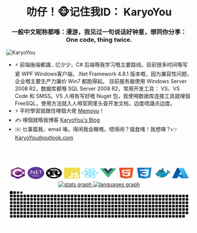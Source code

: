 <h1 align="center"> 叻仔！🐵记住我ID： KaryoYou </h1>
<h3 align="center"> 一般中文昵称都喺：漫游，我见过一句说话好钟意，想同你分享：One code, thing twice.</h3>

<p align="left"> <img src="https://komarev.com/ghpvc/?username=KaryoYou&label=%20%20%20%20执返剂↝%20%20%20%20&color=0e75b6&style=flat" alt="KaryoYou" />

  - ⚡ 前端後端都識...亿少少，C# 后端喺我学习嘅主要路线。目前很多时间喺写紧 WPF Windows客户端，.Net Framework 4.8.1 版本嘅，因为兼容性问题，企业嘅主要生产力廉价 Win7 都跑得起。 目前服务器使用 Windows Server 2008 R2，数据库都喺 SQL Server 2008 R2，常用开发工具： VS、VS Code 和 SMSS。VS 人嘚有写好嘅 Nuget 包，我使嘚数据库连接工具就哩個 FreeSQL，使用方法就入人嘚官网里头查开发文档，边度唔識点边度。
  - ⚡ 平时學習就跟住哩個大佬 <a href="https://github.com/Memoyu" target="_blank">Memoyu</a>！
  - ✍️ 哩個就喺我博客 <a href="https://www.cnblogs.com/KaryoYou" target="_blank">KaryoYou's Blog</a>
  - ✉️ 乜事揾我，email 咯，得闲我会睇嘅，唔得闲？搵食啫！我想㗎？👉 KaryoYou@outlook.com

</br>
</br>
</br>

<!--技能图标-->
<div align="center">
   <img align="center" alt="csharp" height="33" width="45" src="https://raw.githubusercontent.com/devicons/devicon/master/icons/csharp/csharp-original.svg">
   <img align="center" alt="dotnetcore" height="33" width="45" src="https://raw.githubusercontent.com/devicons/devicon/master/icons/dotnetcore/dotnetcore-original.svg">
   <img align="center" alt="rust" height="30" width="45" src="https://raw.githubusercontent.com/devicons/devicon/master/icons/rust/rust-original.svg">
  <img align="center" alt="javascript" height="30" width="45" src="https://raw.githubusercontent.com/devicons/devicon/master/icons/javascript/javascript-plain.svg">
  <img align="center" alt="react" height="30" width="45" src="https://raw.githubusercontent.com/devicons/devicon/master/icons/react/react-original.svg">
  <img align="center" alt="vuejs" height="30" width="45" src="https://raw.githubusercontent.com/devicons/devicon/master/icons/vuejs/vuejs-original.svg">
  <img align="center" alt="html5" height="30" width="45" src="https://raw.githubusercontent.com/devicons/devicon/master/icons/html5/html5-original.svg">  
  <img align="center" alt="css3" height="30" width="45" src="https://raw.githubusercontent.com/devicons/devicon/master/icons/css3/css3-original.svg">
    <img align="center" alt="docker" height="45" width="45" src="https://raw.githubusercontent.com/devicons/devicon/master/icons/docker/docker-original.svg">
    <img align="center" alt="azure" height="30" width="45" src="https://raw.githubusercontent.com/devicons/devicon/master/icons/azure/azure-original.svg">
</div>

<!--github 数据统计-->
<div align="center">
  <a href="https://github.com/KaryoYou" target="_blank">
    <img src="https://github-readme-stats.vercel.app/api?username=KaryoYou&hide_title=true&hide_border=ture&layout=compact"  height="150" alt="stats graph"  />
    <img src="https://github-readme-stats.vercel.app/api/top-langs?username=KaryoYou&hide_title=true&hide_border=ture&layout=compact" height="150" alt="languages graph"  />
   </a>
</div>

<!--提交记录贪吃蛇-->
<div align="center">
<img align="center" alt="snake" src="https://raw.githubusercontent.com/KaryoYou/KaryoYou/output/github-contribution-grid-snake.svg">
</div>
